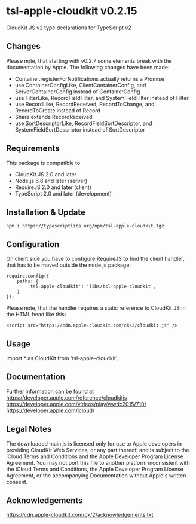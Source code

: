 tsl-apple-cloudkit v0.2.15
==========================
CloudKit JS v2 type declarations for TypeScript v2

Changes
-------
Please note, that starting with v0.2.7 some elements break with the
documentation by Apple. The following changes have been made:
- Container.registerForNotifications actually returns a Promise
- use ContainerConfigLike, ClientContainerConfig, and ServerContainerConfig
  instead of ContainerConfig
- use FilterLike, RecordFieldFilter, and SystemFieldFilter
  instead of Filter
- use RecordLike, RecordReceived, RecordToChange, and RecordToCreate
  instead of Record
- Share extends RecordReceived
- use SortDescriptorLike, RecordFieldSortDescriptor, and
  SystemFieldSortDescriptor instead of SortDescriptor

Requirements
------------
This package is compatible to
- CloudKit JS 2.0 and later
- Node.js 6.8 and later (server)
- RequireJS 2.0 and later (client)
- TypeScript 2.0 and later (development)

Installation & Update
---------------------
```
npm i https://typescriptlibs.org/npm/tsl-apple-cloudkit.tgz
```

Configuration
-------------
On client side you have to configure RequireJS to find the client handler, that
has to be moved outside the node.js package:
```
require.config({
    paths: {
        'tsl-apple-cloudkit': 'libs/tsl-apple-cloudkit',
    }
});
```

Please note, that the handler requires a static reference to CloudKit JS in the
HTML head like this:
```
<script src="https://cdn.apple-cloudkit.com/ck/2/cloudkit.js" />
```

Usage
-----
import * as CloudKit from 'tsl-apple-cloudkit';

Documentation
-------------
Further information can be found at
https://developer.apple.com/reference/cloudkitjs
https://developer.apple.com/videos/play/wwdc2015/710/
https://developer.apple.com/icloud/

Legal Notes
-----------
The downloaded main.js is licensed only for use to Apple developers in
providing CloudKit Web Services, or any part thereof, and is subject to the
iCloud Terms and Conditions and the Apple Developer Program License Agreement.
You may not port this file to another platform inconsistent with the iCloud
Terms and Conditions, the Apple Developer Program License Agreement, or the
accompanying Documentation without Apple's written consent.

Acknowledgements
----------------
https://cdn.apple-cloudkit.com/ck/2/acknowledgements.txt
